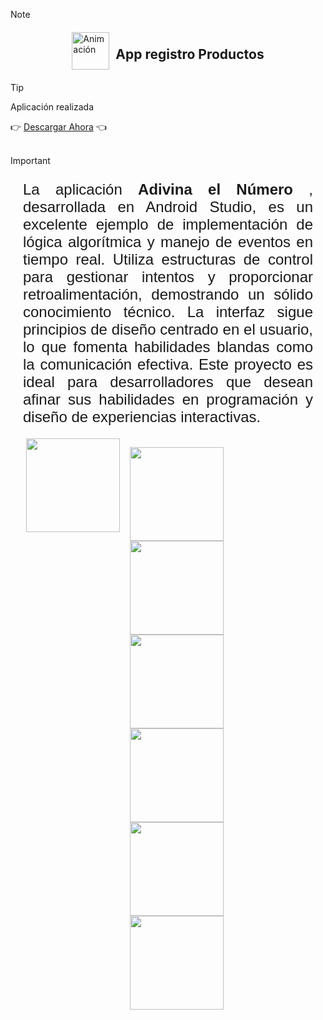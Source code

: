 
>[!NOTE]
> <div style="display: flex; align-items: center; justify-content: center;"> 
> <img src="https://github.com/user-attachments/assets/b37e5a1a-cbe4-4991-bf5d-ace902a5da9d"  alt="Animación" width="60" /> <h2 style="margin-left: 10px;"> App registro
> Productos </h2></div>

>[!TIP]
><p>Aplicación realizada </p>
>👉 <a href="img/appProducto.apk">  Descargar Ahora</a> 👈 
<br>

>[!IMPORTANT]
> <p style="text-align: justify; margin: 10px; padding: 10px; font-size: 1.5rem; font-family: 'Gill Sans', 'Gill Sans MT', Calibri, 'Trebuchet MS', sans-serif;">La aplicación <strong>Adivina el Número</strong> , desarrollada en Android Studio, es un excelente ejemplo de implementación de lógica algorítmica y manejo de eventos en tiempo real. Utiliza estructuras de control para gestionar intentos y proporcionar retroalimentación, demostrando un sólido conocimiento técnico. La interfaz sigue principios de diseño centrado en el usuario, lo que fomenta habilidades blandas como la comunicación efectiva. Este proyecto es ideal para desarrolladores que desean afinar sus habilidades en programación y diseño de experiencias interactivas.</p>
 <div style="display: flex; justify-content: center; gap: 1rem; width: 90%; margin: 0 auto;">
    <img src="https://github.com/DarwinChamba/AplicacionesEnClase/blob/master/app/src/main/res/drawable/WhatsApp%20Image%202024-12-05%20at%202.16.31%20PM.jpeg?raw=true" width="150" >
 
<p>
 <img src="" alt="" width=150>
 <img src="" alt="" width=150>
 <img src="" alt="" width=150>
 <img src="" alt="" width=150>
 <img src="" alt="" width=150>
 <img src="" alt="" width=150>

</p>

